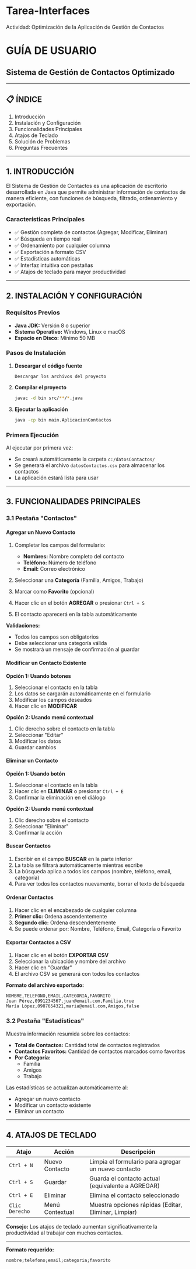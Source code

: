 # Tarea-Interfaces
Actividad: Optimización de la Aplicación de Gestión de Contactos 
# GUÍA DE USUARIO
## Sistema de Gestión de Contactos Optimizado

---

## 📋 ÍNDICE

1. Introducción
2. Instalación y Configuración
3. Funcionalidades Principales
4. Atajos de Teclado
5. Solución de Problemas
6. Preguntas Frecuentes

---

## 1. INTRODUCCIÓN

El Sistema de Gestión de Contactos es una aplicación de escritorio desarrollada en Java que permite administrar información de contactos de manera eficiente, con funciones de búsqueda, filtrado, ordenamiento y exportación.

### Características Principales
- ✅ Gestión completa de contactos (Agregar, Modificar, Eliminar)
- ✅ Búsqueda en tiempo real
- ✅ Ordenamiento por cualquier columna
- ✅ Exportación a formato CSV
- ✅ Estadísticas automáticas
- ✅ Interfaz intuitiva con pestañas
- ✅ Atajos de teclado para mayor productividad

---

## 2. INSTALACIÓN Y CONFIGURACIÓN

### Requisitos Previos
- **Java JDK:** Versión 8 o superior
- **Sistema Operativo:** Windows, Linux o macOS
- **Espacio en Disco:** Mínimo 50 MB

### Pasos de Instalación

1. **Descargar el código fuente**
   ```
   Descargar los archivos del proyecto
   ```

2. **Compilar el proyecto**
   ```bash
   javac -d bin src/**/*.java
   ```

3. **Ejecutar la aplicación**
   ```bash
   java -cp bin main.AplicacionContactos
   ```

### Primera Ejecución

Al ejecutar por primera vez:
- Se creará automáticamente la carpeta `c:/datosContactos/`
- Se generará el archivo `datosContactos.csv` para almacenar los contactos
- La aplicación estará lista para usar

---

## 3. FUNCIONALIDADES PRINCIPALES

### 3.1 Pestaña "Contactos"

#### Agregar un Nuevo Contacto

1. Completar los campos del formulario:
   - **Nombres:** Nombre completo del contacto
   - **Teléfono:** Número de teléfono
   - **Email:** Correo electrónico
   
2. Seleccionar una **Categoría** (Familia, Amigos, Trabajo)

3. Marcar como **Favorito** (opcional)

4. Hacer clic en el botón **AGREGAR** o presionar `Ctrl + S`

5. El contacto aparecerá en la tabla automáticamente

**Validaciones:**
- Todos los campos son obligatorios
- Debe seleccionar una categoría válida
- Se mostrará un mensaje de confirmación al guardar

#### Modificar un Contacto Existente

**Opción 1: Usando botones**
1. Seleccionar el contacto en la tabla
2. Los datos se cargarán automáticamente en el formulario
3. Modificar los campos deseados
4. Hacer clic en **MODIFICAR**

**Opción 2: Usando menú contextual**
1. Clic derecho sobre el contacto en la tabla
2. Seleccionar "Editar"
3. Modificar los datos
4. Guardar cambios

#### Eliminar un Contacto

**Opción 1: Usando botón**
1. Seleccionar el contacto en la tabla
2. Hacer clic en **ELIMINAR** o presionar `Ctrl + E`
3. Confirmar la eliminación en el diálogo

**Opción 2: Usando menú contextual**
1. Clic derecho sobre el contacto
2. Seleccionar "Eliminar"
3. Confirmar la acción

#### Buscar Contactos

1. Escribir en el campo **BUSCAR** en la parte inferior
2. La tabla se filtrará automáticamente mientras escribe
3. La búsqueda aplica a todos los campos (nombre, teléfono, email, categoría)
4. Para ver todos los contactos nuevamente, borrar el texto de búsqueda

#### Ordenar Contactos

1. Hacer clic en el encabezado de cualquier columna
2. **Primer clic:** Ordena ascendentemente
3. **Segundo clic:** Ordena descendentemente
4. Se puede ordenar por: Nombre, Teléfono, Email, Categoría o Favorito

#### Exportar Contactos a CSV

1. Hacer clic en el botón **EXPORTAR CSV**
2. Seleccionar la ubicación y nombre del archivo
3. Hacer clic en "Guardar"
4. El archivo CSV se generará con todos los contactos

**Formato del archivo exportado:**
```
NOMBRE,TELEFONO,EMAIL,CATEGORIA,FAVORITO
Juan Pérez,0991234567,juan@email.com,Familia,true
María López,0987654321,maria@email.com,Amigos,false
```

### 3.2 Pestaña "Estadísticas"

Muestra información resumida sobre los contactos:

- **Total de Contactos:** Cantidad total de contactos registrados
- **Contactos Favoritos:** Cantidad de contactos marcados como favoritos
- **Por Categoría:**
  - Familia
  - Amigos
  - Trabajo

Las estadísticas se actualizan automáticamente al:
- Agregar un nuevo contacto
- Modificar un contacto existente
- Eliminar un contacto

---

## 4. ATAJOS DE TECLADO

| Atajo | Acción | Descripción |
|-------|--------|-------------|
| `Ctrl + N` | Nuevo Contacto | Limpia el formulario para agregar un nuevo contacto |
| `Ctrl + S` | Guardar | Guarda el contacto actual (equivalente a AGREGAR) |
| `Ctrl + E` | Eliminar | Elimina el contacto seleccionado |
| `Clic Derecho` | Menú Contextual | Muestra opciones rápidas (Editar, Eliminar, Limpiar) |

**Consejo:** Los atajos de teclado aumentan significativamente la productividad al trabajar con muchos contactos.

---

**Formato requerido:**
```
nombre;telefono;email;categoria;favorito
```
